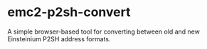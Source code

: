 # emc2-p2sh-convert
A simple browser-based tool for converting between old and new Einsteinium P2SH address formats.
